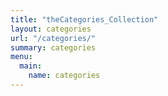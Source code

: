 ```yaml
---
title: "theCategories_Collection"
layout: categories
url: "/categories/"
summary: categories
menu:
  main:
    name: categories
---
```

